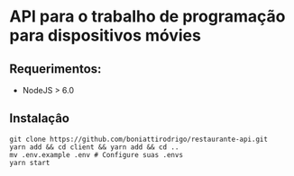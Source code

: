# API para o trabalho de programação para dispositivos móvies

## Requerimentos:

* NodeJS > 6.0

## Instalaçâo

```
git clone https://github.com/boniattirodrigo/restaurante-api.git
yarn add && cd client && yarn add && cd ..
mv .env.example .env # Configure suas .envs
yarn start
```
